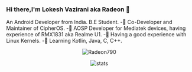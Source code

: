 ### Hi there,I'm Lokesh Vazirani aka Radeon 👋

An Android Developer from India.
B.E Student.
-👻 Co-Developer and Maintainer of CipherOS.
-📱 AOSP Developer for Mediatek devices, having experience of RMX1831 aka Realme U1.
-🥽 Having a good experience with Linux Kernels.
-🐨 Learning Kotlin, Java, C, C++.

<p align="center"> <img src="https://komarev.com/ghpvc/?username=RADEON7&style=flat-square" alt="Radeon790" /> </p>
<p align="center"> <img src="https://github-readme-stats.vercel.app/api?username=Radeon790&bg_color=30,e96443,904e95&title_color=fff&text_color=fff" alt="stats"/><br></p>
